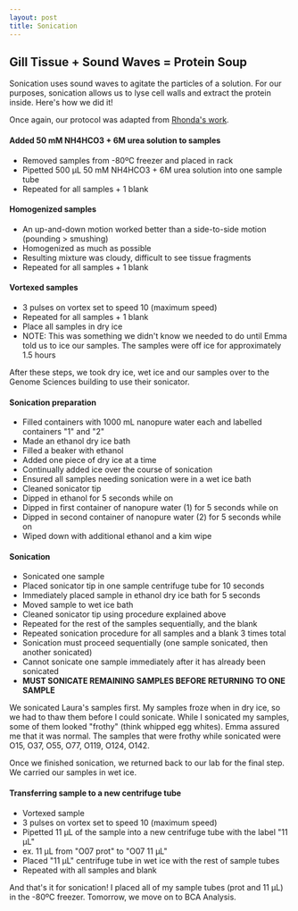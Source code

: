 ```yaml
---
layout: post
title: Sonication
---
```


## Gill Tissue + Sound Waves = Protein Soup

Sonication uses sound waves to agitate the particles of a solution. For our purposes, sonication allows us to lyse cell walls and extract the protein inside. Here's how we did it!

Once again, our protocol was adapted from [Rhonda's work](https://github.com/sr320/LabDocs/blob/master/protocols/ProteinprepforMSMS.md).

#### **Added 50 mM NH4HCO3 + 6M urea solution to samples**
- Removed samples from -80ºC freezer and placed in rack
- Pipetted 500 µL 50 mM NH4HCO3 + 6M urea solution into one sample tube
- Repeated for all samples + 1 blank

#### **Homogenized samples**
- An up-and-down motion worked better than a side-to-side motion (pounding > smushing)
- Homogenized as much as possible
 - Resulting mixture was cloudy, difficult to see tissue fragments
- Repeated for all samples + 1 blank
  
#### **Vortexed samples**
- 3 pulses on vortex set to speed 10 (maximum speed)
- Repeated for all samples + 1 blank
- Place all samples in dry ice
 - NOTE: This was something we didn't know we needed to do until Emma told us to ice our samples. The samples were off ice for approximately 1.5 hours

After these steps, we took dry ice, wet ice and our samples over to the Genome Sciences building to use their sonicator.

#### **Sonication preparation**
- Filled containers with 1000 mL nanopure water each and labelled containers "1" and "2"
- Made an ethanol dry ice bath
 - Filled a beaker with ethanol
 - Added one piece of dry ice at a time
 - Continually added ice over the course of sonication
- Ensured all samples needing sonication were in a wet ice bath
- Cleaned sonicator tip
 - Dipped in ethanol for 5 seconds while on
 - Dipped in first container of nanopure water (1) for 5 seconds while on
 - Dipped in second container of nanopure water (2) for 5 seconds while on
 - Wiped down with additional ethanol and a kim wipe
 
#### **Sonication**
- Sonicated one sample
 - Placed sonicator tip in one sample centrifuge tube for 10 seconds
 - Immediately placed sample in ethanol dry ice bath for 5 seconds
 - Moved sample to wet ice bath
 - Cleaned sonicator tip using procedure explained above
 - Repeated for the rest of the samples sequentially, and the blank
- Repeated sonication procedure for all samples and a blank 3 times total
 - Sonication must proceed sequentially (one sample sonicated, then another sonicated)
 - Cannot sonicate one sample immediately after it has already been sonicated
  - **MUST SONICATE REMAINING SAMPLES BEFORE RETURNING TO ONE SAMPLE**

We sonicated Laura's samples first. My samples froze when in dry ice, so we had to thaw them before I could sonicate. While I sonicated my samples, some of them looked "frothy" (think whipped egg whites). Emma assured me that it was normal. The samples that were frothy while sonicated were O15, O37, O55, O77, O119, O124, O142.

Once we finished sonication, we returned back to our lab for the final step. We carried our samples in wet ice.

#### **Transferring sample to a new centrifuge tube**
- Vortexed sample
 - 3 pulses on vortex set to speed 10 (maximum speed)
- Pipetted 11 µL of the sample into a new centrifuge tube with the label "11 µL"
 - ex. 11 µL from "O07 prot" to "O07 11 µL"
- Placed "11 µL" centrifuge tube in wet ice with the rest of sample tubes
- Repeated with all samples and blank

And that's it for sonication! I placed all of my sample tubes (prot and 11 µL) in the -80ºC freezer. Tomorrow, we move on to BCA Analysis.

